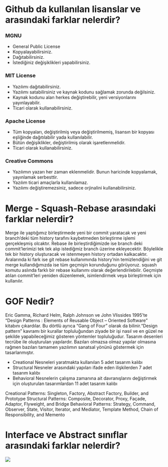 # Github da kullanılan lisanslar ve arasındaki farklar nelerdir?
### MGNU
* General Public License
* Kopyalayabilirsiniz.
* Dağıtabilirsiniz.
* İstediğiniz değişiklikleri yapabilirsiniz.

### MIT License
* Yazılımı dağıtabilirsiniz.
* Yazılımı satabilirsiniz ve kaynak kodunu sağlamak zorunda değilsiniz.
* Kaynak kodunu alan herkes değiştirebilir, yeni versiyonlarını yayınlayabilir.
* Ticari olarak kullanabilirsiniz.

### Apache License
* Tüm kopyaları, değiştirilmiş veya değiştirilmemiş, lisansın bir kopyası eşliğinde dağıtılabilir yada kullanılabilir.
* Bütün değişiklikler, değiştirilmiş olarak işaretlenmelidir.
* Ticari olarak kullanabilirsiniz.

### Creative Commons
* Yazılımın yazarı her zaman eklenmelidir. Bunun haricinde kopyalamak, yayınlamak serbesttir.
* Yazılım ticari amaçlarla kullanılamaz.
* Yazılımı değiştiremezsiniz, sadece orjinalini kullanabilirsiniz.

# Merge - Squash-Rebase arasındaki farklar nelerdir?

Merge ile yaptığımız birleştirmede yeni bir commit yaratacak ve yeni branch’deki tüm history tarafını kaybetmeden birleştirme işlemi gerçekleşmiş olcaktır.
Rebase ile birleştirdiğimizde ise branch deki commit’lerimizi tek tek alıp istediğmiz branch üzerine ekleyecektir. Böylelikle tek bir history oluşturacak ve istenmeyen history ortadan kalkacaktır. Aralarında ki fark ise git rebase kullanımında history’nin temizlendiğini ve git merge kullandığımızda ise tüm geçmişin korunduğunu görüyoruz. 
squash komutu aslında farklı bir rebase kullanımı olarak değerlendirilebilir. Geçmişte atılan commit’leri yeniden düzenlemek, isimlendirmek veya birleştirmek için kullanılır.


# GOF Nedir?
Eric Gamma, Richard Helm, Ralph Johnson ve John Vlissides 1995’te “Design Patterns : Elements of Reusable Object – Oriented Software” kitabını çıkardılar. Bu dörtlü ayrıca “Gang of Four” olarak da bilinir.“Design pattern” kavramı bir kurallar topluluğundan ziyade bir işi nasıl ve en güzel ne şekilde yapabileceğimiz gösteren yöntemler topluluğudur. Tasarım desenleri tecrübe ile oluşturulan yapılardır. Bazıları olmazsa olmaz yapılar olmasına rağmen bazıları tamamen yazılımın sanatsal yönünü göstermek için tasarlanmıştır.

* Creational
Nesneleri yaratmakta kullanılan 5 adet tasarım kalıbı
* Structural
Nesneler arasındaki yapıları ifade eden ilişkilerden 7 adet tasarım kalıbı
* Behavioral
Nesnelerin çalışma zamanına ait davranışlarını değiştirmek için oluşturulan tasarımlardan 11 adet tasarım kalıbı

Creational Patterns: Singleton, Factory, Abstract Factory, Builder, and Prototype
Structural Patterns: Composite, Decorator, Proxy, Façade, Adaptor, Flyweight, and Bridge
Behavioral Patterns: Strategy, Command, Observer, State, Visitor, Iterator, and Mediator, Template Method, Chain of Responsibility, and Memento

# Interface ve Abstract sınıflar arasındaki farklar nelerdir?
![](https://miro.medium.com/max/661/1*vmQhGSTGAeIIsCX0jEPUqg.jpeg)
